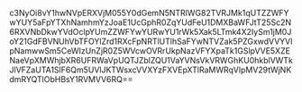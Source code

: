 c3NyOi8vY1hwNVpERXVjM055Y0dGemN5NTRlWG82TVRJMk1qUTZZWFYwYUY5aFpYTXhNamhmYzJoaE1UcGphR0ZqYUdFeU1DMXBaWFJtT25Sc2N6RXVNbDkwYVdOclpYUmZZWFYwYURwYU1rWk5Xak5LTmk4X2IySm1jM0JoY21GdFBVNUhVbTFOYlZrd1RXcFpNRTlUTlhSaFYwNTVZak5PZGxwdVVYVlpNamwwSm5CeWIzUnZjR0Z5WVcwOVRrUkpNazVFYXpaTk1GSlpVVE5XZENaeVpXMWhjbXR6UFRWaVpUQTJZblZQU1VaYVNsVkVRWGhKU0hkblVWTkJlVFZaUTA1SlF6Qm5UVlJKTWsxcVVXYzFXVEpXTlRaMWRqVlpMV29tWjNKdmRYQTlObHBsY1RVMVV6RQ==

